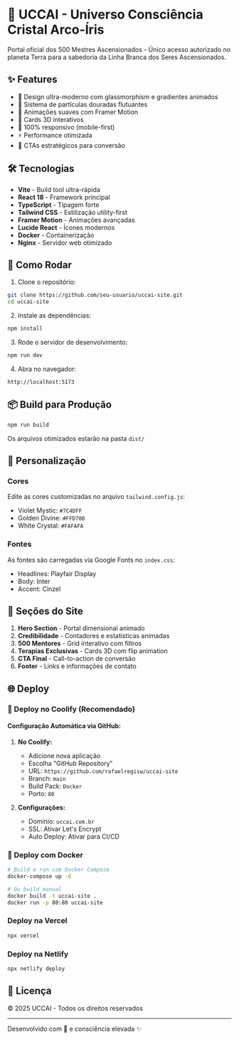 # 🌟 UCCAI - Universo Consciência Cristal Arco-Íris

Portal oficial dos 500 Mestres Ascensionados - Único acesso autorizado no planeta Terra para a sabedoria da Linha Branca dos Seres Ascensionados.

## ✨ Features

- 🎨 Design ultra-moderno com glassmorphism e gradientes animados
- 🌠 Sistema de partículas douradas flutuantes
- 🔄 Animações suaves com Framer Motion
- 💎 Cards 3D interativos
- 📱 100% responsivo (mobile-first)
- ⚡ Performance otimizada
- 🎯 CTAs estratégicos para conversão

## 🛠️ Tecnologias

- **Vite** - Build tool ultra-rápida
- **React 18** - Framework principal
- **TypeScript** - Tipagem forte
- **Tailwind CSS** - Estilização utility-first
- **Framer Motion** - Animações avançadas
- **Lucide React** - Ícones modernos
- **Docker** - Containerização
- **Nginx** - Servidor web otimizado

## 🚀 Como Rodar

1. Clone o repositório:
```bash
git clone https://github.com/seu-usuario/uccai-site.git
cd uccai-site
```

2. Instale as dependências:
```bash
npm install
```

3. Rode o servidor de desenvolvimento:
```bash
npm run dev
```

4. Abra no navegador:
```
http://localhost:5173
```

## 📦 Build para Produção

```bash
npm run build
```

Os arquivos otimizados estarão na pasta `dist/`

## 🎨 Personalização

### Cores
Edite as cores customizadas no arquivo `tailwind.config.js`:
- Violet Mystic: `#7C4DFF`
- Golden Divine: `#FFD700`
- White Crystal: `#FAFAFA`

### Fontes
As fontes são carregadas via Google Fonts no `index.css`:
- Headlines: Playfair Display
- Body: Inter
- Accent: Cinzel

## 📱 Seções do Site

1. **Hero Section** - Portal dimensional animado
2. **Credibilidade** - Contadores e estatísticas animadas
3. **500 Mentores** - Grid interativo com filtros
4. **Terapias Exclusivas** - Cards 3D com flip animation
5. **CTA Final** - Call-to-action de conversão
6. **Footer** - Links e informações de contato

## 🌐 Deploy

### 🐳 Deploy no Coolify (Recomendado)

#### Configuração Automática via GitHub:

1. **No Coolify:**
   - Adicione nova aplicação
   - Escolha "GitHub Repository"
   - URL: `https://github.com/rafaelregisw/uccai-site`
   - Branch: `main`
   - Build Pack: `Docker`
   - Porto: `80`

2. **Configurações:**
   - Domínio: `uccai.com.br`
   - SSL: Ativar Let's Encrypt
   - Auto Deploy: Ativar para CI/CD

### 🚀 Deploy com Docker

```bash
# Build e run com Docker Compose
docker-compose up -d

# Ou build manual
docker build -t uccai-site .
docker run -p 80:80 uccai-site
```

### Deploy na Vercel
```bash
npx vercel
```

### Deploy na Netlify
```bash
npx netlify deploy
```

## 📄 Licença

© 2025 UCCAI - Todos os direitos reservados

---

Desenvolvido com 💜 e consciência elevada ✨
